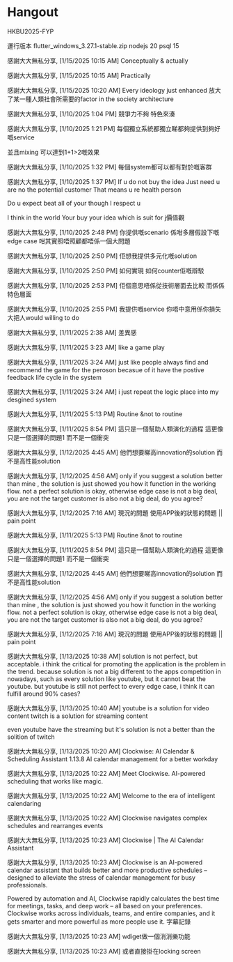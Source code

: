 # Hangout
 HKBU2025-FYP

運行版本
flutter_windows_3.27.1-stable.zip
nodejs 20
psql 15

感謝大大無私分享, [1/15/2025 10:15 AM]
Conceptually & actually

感謝大大無私分享, [1/15/2025 10:15 AM]
Practically

感謝大大無私分享, [1/15/2025 10:20 AM]
Every ideology just enhanced 放大了某一種人類社會所需要的factor in the society architecture



感謝大大無私分享, [1/10/2025 1:04 PM]
競爭力不夠 特色來湊

感謝大大無私分享, [1/10/2025 1:21 PM]
每個獨立系統都獨立睇都夠提供到夠好嘅service

並且mixing 可以達到1+1>2嘅效果

感謝大大無私分享, [1/10/2025 1:32 PM]
每個system都可以都有對於嘅客群

感謝大大無私分享, [1/10/2025 1:37 PM]
If u do not buy the idea 
Just need u are no the potential customer
That means u re health person 

Do u expect beat all of your though 
I respect u 

I think in the world
Your buy your idea which is suit for j價值觀

感謝大大無私分享, [1/10/2025 2:48 PM]
你提供嘅scenario 係咁多層假設下嘅edge case
咁其實照唔照顧都唔係一個大問題

感謝大大無私分享, [1/10/2025 2:50 PM]
佢想我提供多元化嘅solution

感謝大大無私分享, [1/10/2025 2:50 PM]
如何實現
如何counter佢嘅辯駁

感謝大大無私分享, [1/10/2025 2:53 PM]
佢個意思唔係從技術層面去比較
而係係特色層面

感謝大大無私分享, [1/10/2025 2:55 PM]
我提供嘅service 
你唔中意用係你損失
大把人would willing to do

感謝大大無私分享, [1/11/2025 2:38 AM]
差異感

感謝大大無私分享, [1/11/2025 3:23 AM]
like a game play

感謝大大無私分享, [1/11/2025 3:24 AM]
just like people always find and recommend the game for the peroson
becasue of it have the postive feedback life cycle in the system

感謝大大無私分享, [1/11/2025 3:24 AM]
i just repeat the logic  place into my desgined system

感謝大大無私分享, [1/11/2025 5:13 PM]
Routine &not to routine

感謝大大無私分享, [1/11/2025 8:54 PM]
這只是一個幫助人類演化的過程
這更像只是一個選擇的問題1
而不是一個衝突

感謝大大無私分享, [1/12/2025 4:45 AM]
他們想要睇高innovation的solution 
而不是高性能solution

感謝大大無私分享, [1/12/2025 4:56 AM]
only if you suggest a solution better than mine
,  the solution is just showed you how it function in the working flow.
not a perfect solution is okay, otherwise edge case is not a big deal, you are not the target customer is also not a big deal, do you agree?

感謝大大無私分享, [1/12/2025 7:16 AM]
現況的問題
使用APP後的狀態的問題 || pain point


感謝大大無私分享, [1/11/2025 5:13 PM]
Routine &not to routine

感謝大大無私分享, [1/11/2025 8:54 PM]
這只是一個幫助人類演化的過程
這更像只是一個選擇的問題1
而不是一個衝突

感謝大大無私分享, [1/12/2025 4:45 AM]
他們想要睇高innovation的solution 
而不是高性能solution

感謝大大無私分享, [1/12/2025 4:56 AM]
only if you suggest a solution better than mine
,  the solution is just showed you how it function in the working flow.
not a perfect solution is okay, otherwise edge case is not a big deal, you are not the target customer is also not a big deal, do you agree?

感謝大大無私分享, [1/12/2025 7:16 AM]
現況的問題
使用APP後的狀態的問題 || pain point


感謝大大無私分享, [1/13/2025 10:38 AM]
solution is not perfect, but acceptable.
i think the critical for promoting the application is the problem in the trend. 
because solution is not a big different to the apps competition in nowadays, such as every solution like youtube, but it cannot beat the youtube. but youtube is still not perfect to every edge case, i think it can fulfill around 90% cases?

感謝大大無私分享, [1/13/2025 10:40 AM]
youtube is a solution for video content
twitch is a solution for streaming content

even youtube have the streaming but it's solution is not a better than the solition of twitch


感謝大大無私分享, [1/13/2025 10:20 AM]
Clockwise: AI Calendar & Scheduling Assistant
1.13.8
AI calendar management for a better workday

感謝大大無私分享, [1/13/2025 10:22 AM]
Meet Clockwise. AI-powered scheduling that works like magic.

感謝大大無私分享, [1/13/2025 10:22 AM]
Welcome to the
era of intelligent
calendaring

感謝大大無私分享, [1/13/2025 10:22 AM]
Clockwise navigates complex schedules and rearranges events

感謝大大無私分享, [1/13/2025 10:23 AM]
Clockwise | The AI Calendar Assistant

感謝大大無私分享, [1/13/2025 10:23 AM]
Clockwise is an AI-powered calendar assistant that builds better and more productive schedules – designed to alleviate the stress of calendar management for busy professionals. 

Powered by automation and AI, Clockwise rapidly calculates the best time for meetings, tasks, and deep work – all based on your preferences. Clockwise works across individuals, teams, and entire companies, and it gets smarter and more powerful as more people use it.
字幕記錄

感謝大大無私分享, [1/13/2025 10:23 AM]
wdiget做一個消消樂功能

感謝大大無私分享, [1/13/2025 10:23 AM]
或者直接掛在locking screen
